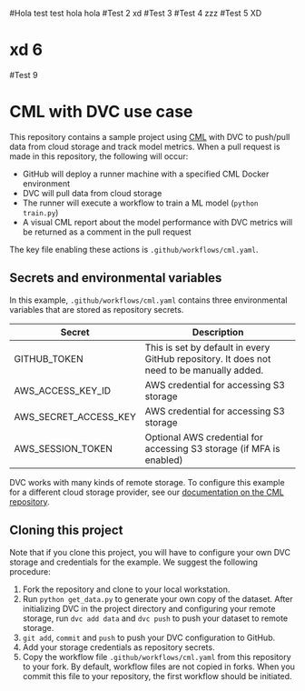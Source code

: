 #Hola test test hola hola
#Test 2 xd
#Test 3
#Test 4 zzz
#Test 5 XD
# xd 6
#Test 9
# CML with DVC use case

This repository contains a sample project using [CML](https://github.com/iterative/cml) with DVC to push/pull data from cloud storage and track model metrics. When a pull request is made in this repository, the following will occur:
- GitHub will deploy a runner machine with a specified CML Docker environment
- DVC will pull data from cloud storage
- The runner will execute a workflow to train a ML model (`python train.py`)
- A visual CML report about the model performance with DVC metrics will be returned as a comment in the pull request

The key file enabling these actions is `.github/workflows/cml.yaml`.

## Secrets and environmental variables
In this example, `.github/workflows/cml.yaml` contains three environmental variables that are stored as repository secrets.

| Secret  | Description  | 
|---|---|
|  GITHUB_TOKEN | This is set by default in every GitHub repository. It does not need to be manually added.  |
| AWS_ACCESS_KEY_ID  | AWS credential for accessing S3 storage  | 
| AWS_SECRET_ACCESS_KEY | AWS credential for accessing S3 storage |
| AWS_SESSION_TOKEN | Optional AWS credential for accessing S3 storage (if MFA is enabled) |

DVC works with many kinds of remote storage. To configure this example for a different cloud storage provider, see our [documentation on the CML repository](https://github.com/iterative/cml#using-cml-with-dvc).

## Cloning this project
Note that if you clone this project, you will have to configure your own DVC storage and credentials for the example. We suggest the following procedure:

1. Fork the repository and clone to your local workstation. 
2. Run `python get_data.py` to generate your own copy of the dataset. After initializing DVC in the project directory and configuring your remote storage, run `dvc add data` and `dvc push` to push your dataset to remote storage.
3. `git add`, `commit` and `push` to push your DVC configuration to GitHub.
4. Add your storage credentials as repository secrets.
5. Copy the workflow file `.github/workflows/cml.yaml` from this repository to your fork. By default, workflow files are not copied in forks. When you commit this file to your repository, the first workflow should be initiated. 



